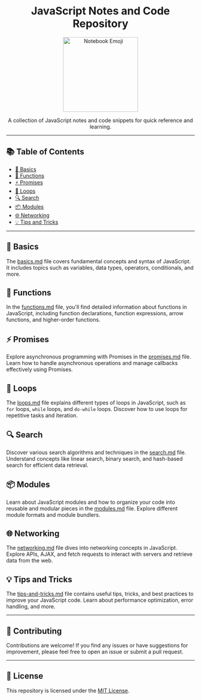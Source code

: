 <h1 align="center">JavaScript Notes and Code Repository</h1>

<p align="center">
  <img src="https://emojipedia-us.s3.dualstack.us-west-1.amazonaws.com/thumbs/240/twitter/282/page-with-curl_1f4c3.png" alt="Notebook Emoji" width="200">
</p>

<p align="center">A collection of JavaScript notes and code snippets for quick reference and learning.</p>

---

## 📚 Table of Contents

- [📝 Basics](Basics.md)
- [🔧 Functions](functions.md)
- [⚡️ Promises](promises.md)
- [🔄 Loops](loops.md)
- [🔍 Search](search.md)
- [📦 Modules](modules.md)
- [🌐 Networking](networking.md)
- [💡 Tips and Tricks](tips-and-tricks.md)

---

## 📝 Basics

The [basics.md](basics.md) file covers fundamental concepts and syntax of JavaScript. It includes topics such as variables, data types, operators, conditionals, and more.

## 🔧 Functions

In the [functions.md](functions.md) file, you'll find detailed information about functions in JavaScript, including function declarations, function expressions, arrow functions, and higher-order functions.

## ⚡️ Promises

Explore asynchronous programming with Promises in the [promises.md](promises.md) file. Learn how to handle asynchronous operations and manage callbacks effectively using Promises.

## 🔄 Loops

The [loops.md](loops.md) file explains different types of loops in JavaScript, such as `for` loops, `while` loops, and `do-while` loops. Discover how to use loops for repetitive tasks and iteration.

## 🔍 Search

Discover various search algorithms and techniques in the [search.md](search.md) file. Understand concepts like linear search, binary search, and hash-based search for efficient data retrieval.

## 📦 Modules

Learn about JavaScript modules and how to organize your code into reusable and modular pieces in the [modules.md](modules.md) file. Explore different module formats and module bundlers.

## 🌐 Networking

The [networking.md](networking.md) file dives into networking concepts in JavaScript. Explore APIs, AJAX, and fetch requests to interact with servers and retrieve data from the web.

## 💡 Tips and Tricks

The [tips-and-tricks.md](tips-and-tricks.md) file contains useful tips, tricks, and best practices to improve your JavaScript code. Learn about performance optimization, error handling, and more.

---

## 📝 Contributing

Contributions are welcome! If you find any issues or have suggestions for improvement, please feel free to open an issue or submit a pull request.

---

## 📃 License

This repository is licensed under the [MIT License](LICENSE).

